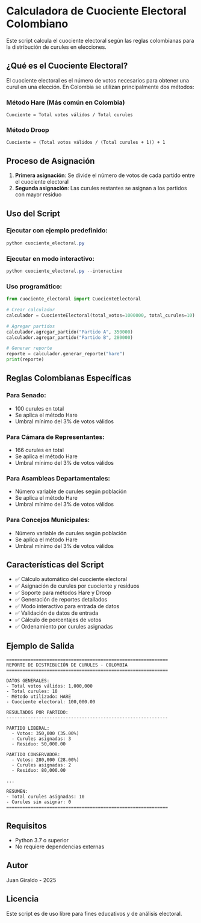 # Calculadora de Cuociente Electoral Colombiano

Este script calcula el cuociente electoral según las reglas colombianas para la distribución de curules en elecciones.

## ¿Qué es el Cuociente Electoral?

El cuociente electoral es el número de votos necesarios para obtener una curul en una elección. En Colombia se utilizan principalmente dos métodos:

### Método Hare (Más común en Colombia)
```
Cuociente = Total votos válidos / Total curules
```

### Método Droop
```
Cuociente = (Total votos válidos / (Total curules + 1)) + 1
```

## Proceso de Asignación

1. **Primera asignación**: Se divide el número de votos de cada partido entre el cuociente electoral
2. **Segunda asignación**: Las curules restantes se asignan a los partidos con mayor residuo

## Uso del Script

### Ejecutar con ejemplo predefinido:
```powershell
python cuociente_electoral.py
```

### Ejecutar en modo interactivo:
```powershell
python cuociente_electoral.py --interactive
```

### Uso programático:
```python
from cuociente_electoral import CuocienteElectoral

# Crear calculador
calculador = CuocienteElectoral(total_votos=1000000, total_curules=10)

# Agregar partidos
calculador.agregar_partido("Partido A", 350000)
calculador.agregar_partido("Partido B", 280000)

# Generar reporte
reporte = calculador.generar_reporte("hare")
print(reporte)
```

## Reglas Colombianas Específicas

### Para Senado:
- 100 curules en total
- Se aplica el método Hare
- Umbral mínimo del 3% de votos válidos

### Para Cámara de Representantes:
- 166 curules en total
- Se aplica el método Hare
- Umbral mínimo del 3% de votos válidos

### Para Asambleas Departamentales:
- Número variable de curules según población
- Se aplica el método Hare
- Umbral mínimo del 3% de votos válidos

### Para Concejos Municipales:
- Número variable de curules según población
- Se aplica el método Hare
- Umbral mínimo del 3% de votos válidos

## Características del Script

- ✅ Cálculo automático del cuociente electoral
- ✅ Asignación de curules por cuociente y residuos
- ✅ Soporte para métodos Hare y Droop
- ✅ Generación de reportes detallados
- ✅ Modo interactivo para entrada de datos
- ✅ Validación de datos de entrada
- ✅ Cálculo de porcentajes de votos
- ✅ Ordenamiento por curules asignadas

## Ejemplo de Salida

```
============================================================
REPORTE DE DISTRIBUCIÓN DE CURULES - COLOMBIA
============================================================

DATOS GENERALES:
- Total votos válidos: 1,000,000
- Total curules: 10
- Método utilizado: HARE
- Cuociente electoral: 100,000.00

RESULTADOS POR PARTIDO:
------------------------------------------------------------

PARTIDO LIBERAL:
  - Votos: 350,000 (35.00%)
  - Curules asignadas: 3
  - Residuo: 50,000.00

PARTIDO CONSERVADOR:
  - Votos: 280,000 (28.00%)
  - Curules asignadas: 2
  - Residuo: 80,000.00

...

RESUMEN:
- Total curules asignadas: 10
- Curules sin asignar: 0
============================================================
```

## Requisitos

- Python 3.7 o superior
- No requiere dependencias externas

## Autor

Juan Giraldo - 2025

## Licencia

Este script es de uso libre para fines educativos y de análisis electoral. 